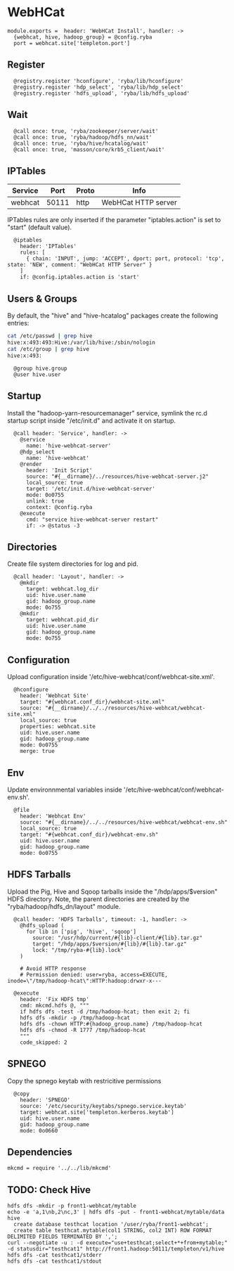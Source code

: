 
# WebHCat

    module.exports =  header: 'WebHCat Install', handler: ->
      {webhcat, hive, hadoop_group} = @config.ryba
      port = webhcat.site['templeton.port']

## Register

      @registry.register 'hconfigure', 'ryba/lib/hconfigure'
      @registry.register 'hdp_select', 'ryba/lib/hdp_select'
      @registry.register 'hdfs_upload', 'ryba/lib/hdfs_upload'

## Wait

      @call once: true, 'ryba/zookeeper/server/wait'
      @call once: true, 'ryba/hadoop/hdfs_nn/wait'
      @call once: true, 'ryba/hive/hcatalog/wait'
      @call once: true, 'masson/core/krb5_client/wait'

## IPTables

| Service | Port  | Proto | Info                |
|---------|-------|-------|---------------------|
| webhcat | 50111 | http  | WebHCat HTTP server |

IPTables rules are only inserted if the parameter "iptables.action" is set to
"start" (default value).

      @iptables
        header: 'IPTables' 
        rules: [
          { chain: 'INPUT', jump: 'ACCEPT', dport: port, protocol: 'tcp', state: 'NEW', comment: "WebHCat HTTP Server" }
        ]
        if: @config.iptables.action is 'start'

## Users & Groups

By default, the "hive" and "hive-hcatalog" packages create the following
entries:

```bash
cat /etc/passwd | grep hive
hive:x:493:493:Hive:/var/lib/hive:/sbin/nologin
cat /etc/group | grep hive
hive:x:493:
```

      @group hive.group
      @user hive.user


## Startup

Install the "hadoop-yarn-resourcemanager" service, symlink the rc.d startup script
inside "/etc/init.d" and activate it on startup.

      @call header: 'Service', handler: ->
        @service
          name: 'hive-webhcat-server'
        @hdp_select
          name: 'hive-webhcat'
        @render
          header: 'Init Script'
          source: "#{__dirname}/../resources/hive-webhcat-server.j2"
          local_source: true
          target: '/etc/init.d/hive-webhcat-server'
          mode: 0o0755
          unlink: true
          context: @config.ryba
        @execute
          cmd: "service hive-webhcat-server restart"
          if: -> @status -3

## Directories

Create file system directories for log and pid. 

      @call header: 'Layout', handler: ->
        @mkdir
          target: webhcat.log_dir
          uid: hive.user.name
          gid: hadoop_group.name
          mode: 0o755
        @mkdir
          target: webhcat.pid_dir
          uid: hive.user.name
          gid: hadoop_group.name
          mode: 0o755

## Configuration

Upload configuration inside '/etc/hive-webhcat/conf/webhcat-site.xml'.

      @hconfigure
        header: 'Webhcat Site'
        target: "#{webhcat.conf_dir}/webhcat-site.xml"
        source: "#{__dirname}/../../resources/hive-webhcat/webhcat-site.xml"
        local_source: true
        properties: webhcat.site
        uid: hive.user.name
        gid: hadoop_group.name
        mode: 0o0755
        merge: true

## Env

Update environnmental variables inside '/etc/hive-webhcat/conf/webhcat-env.sh'.

      @file
        header: 'Webhcat Env'
        source: "#{__dirname}/../../resources/hive-webhcat/webhcat-env.sh"
        local_source: true
        target: "#{webhcat.conf_dir}/webhcat-env.sh"
        uid: hive.user.name
        gid: hadoop_group.name
        mode: 0o0755

## HDFS Tarballs

Upload the Pig, Hive and Sqoop tarballs inside the "/hdp/apps/$version"
HDFS directory. Note, the parent directories are created by the
"ryba/hadoop/hdfs_dn/layout" module.

      @call header: 'HDFS Tarballs', timeout: -1, handler: ->
        @hdfs_upload (
          for lib in ['pig', 'hive', 'sqoop']
            source: "/usr/hdp/current/#{lib}-client/#{lib}.tar.gz"
            target: "/hdp/apps/$version/#{lib}/#{lib}.tar.gz"
            lock: "/tmp/ryba-#{lib}.lock"
        )

        # Avoid HTTP response
        # Permission denied: user=ryba, access=EXECUTE, inode=\"/tmp/hadoop-hcat\":HTTP:hadoop:drwxr-x---

      @execute
        header: 'Fix HDFS tmp'
        cmd: mkcmd.hdfs @, """
        if hdfs dfs -test -d /tmp/hadoop-hcat; then exit 2; fi
        hdfs dfs -mkdir -p /tmp/hadoop-hcat
        hdfs dfs -chown HTTP:#{hadoop_group.name} /tmp/hadoop-hcat
        hdfs dfs -chmod -R 1777 /tmp/hadoop-hcat
        """
        code_skipped: 2

## SPNEGO

Copy the spnego keytab with restricitive permissions

      @copy
        header: 'SPNEGO'
        source: '/etc/security/keytabs/spnego.service.keytab'
        target: webhcat.site['templeton.kerberos.keytab']
        uid: hive.user.name
        gid: hadoop_group.name
        mode: 0o0660

## Dependencies

    mkcmd = require '../../lib/mkcmd'

## TODO: Check Hive

```
hdfs dfs -mkdir -p front1-webhcat/mytable
echo -e 'a,1\nb,2\nc,3' | hdfs dfs -put - front1-webhcat/mytable/data
hive
  create database testhcat location '/user/ryba/front1-webhcat';
  create table testhcat.mytable(col1 STRING, col2 INT) ROW FORMAT DELIMITED FIELDS TERMINATED BY ',';
curl --negotiate -u : -d execute="use+testhcat;select+*+from+mytable;" -d statusdir="testhcat1" http://front1.hadoop:50111/templeton/v1/hive
hdfs dfs -cat testhcat1/stderr
hdfs dfs -cat testhcat1/stdout
```

